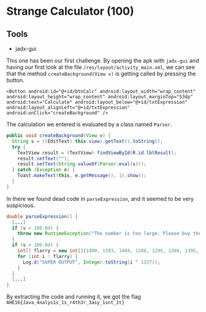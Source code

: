 # Strange Calculator (100)
## Tools
- jadx-gui

This one has been our first challenge. By opening the apk with `jadx-gui` and having our first look at the file `/res/layout/activity_main.xml`, we can see that the method `createBackground(View v)` is getting called by pressing the button.

```
<Button android:id="@+id/btnCalc" android:layout_width="wrap_content" android:layout_height="wrap_content" android:layout_marginTop="53dp" android:text="Calculate" android:layout_below="@+id/txtExpression" android:layout_alignLeft="@+id/txtExpression" android:onClick="createBackground" />
```

The calculation we entered is evaluated by a class named `Parser`.
```java
public void createBackground(View v) {
  String s = ((EditText) this.view).getText().toString();
  try {
    TextView result = (TextView) findViewById(R.id.lblResult);
    result.setText("");
    result.setText(String.valueOf(Parser.eval(s)));
  } catch (Exception e) {
    Toast.makeText(this, e.getMessage(), 1).show();
  }
}
```

In there we found dead code in `parseExpression`, and it seemed to be very suspicious.
```java
double parseExpression() {
  [...]
  if (v > 100.0d) {
    throw new RuntimeException("The number is too large. Please buy the full version!");
  }
  if (v > 100.0d) {
    int[] flarry = new int[]{1400, 1393, 1404, 1288, 1295, 1346, 1395, 1368, 1359, 1368, 1382, 1293, 1367, 1368, 1365, 1344, 1354, 1288, 1354, 1382, 1288, 1354, 1382, 1355, 1293, 1357, 1361, 1290, 1355, 1382, 1290, 1368, 1354, 1344, 1382, 1288, 1354, 1367, 1357, 1382, 1288, 1357, 1348};
    for (int i : flarry) {
      Log.d("SUPER OUTPUT", Integer.toString(i ^ 1337));
    }
  }
  [...]
}
```

By extracting the code and running it, we got the flag `AHE16{Java_4nalys1s_1s_r4th3r_3asy_1snt_1t}`
